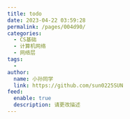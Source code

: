 ```yaml
---
title: todo
date: 2023-04-22 03:59:28
permalink: /pages/004d90/
categories:
  - CS基础
  - 计算机网络
  - 网络层
tags:
  - 
author: 
  name: 小孙同学
  link: https://github.com/sun0225SUN
feed: 
  enable: true
  description: 请更改描述
---
```

